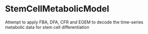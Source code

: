 # StemCellMetabolicModel
Attempt to apply FBA, DFA, CFR and EGEM to decode the time-series metabolic data for stem cell differentiation
